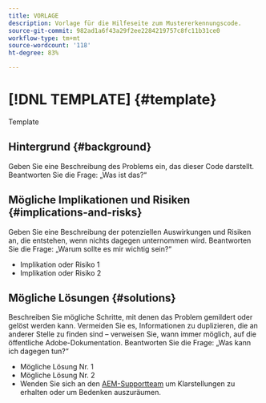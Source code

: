 ```yaml
---
title: VORLAGE
description: Vorlage für die Hilfeseite zum Mustererkennungscode.
source-git-commit: 982ad1a6f43a29f2ee2284219757c8fc11b31ce0
workflow-type: tm+mt
source-wordcount: '118'
ht-degree: 83%

---
```



# [!DNL TEMPLATE] {#template}

Template

## Hintergrund {#background}

Geben Sie eine Beschreibung des Problems ein, das dieser Code darstellt.
Beantworten Sie die Frage: „Was ist das?“

## Mögliche Implikationen und Risiken {#implications-and-risks}

Geben Sie eine Beschreibung der potenziellen Auswirkungen und Risiken an, die entstehen, wenn nichts dagegen unternommen wird.
Beantworten Sie die Frage: „Warum sollte es mir wichtig sein?“

* Implikation oder Risiko 1
* Implikation oder Risiko 2

## Mögliche Lösungen {#solutions}

Beschreiben Sie mögliche Schritte, mit denen das Problem gemildert oder gelöst werden kann. Vermeiden Sie es, Informationen zu duplizieren, die an anderer Stelle zu finden sind – verweisen Sie, wann immer möglich, auf die öffentliche Adobe-Dokumentation.
Beantworten Sie die Frage: „Was kann ich dagegen tun?“

* Mögliche Lösung Nr. 1
* Mögliche Lösung Nr. 2
* Wenden Sie sich an den [AEM-Supportteam](https://helpx.adobe.com/de/enterprise/using/support-for-experience-cloud.html) um Klarstellungen zu erhalten oder um Bedenken auszuräumen.
